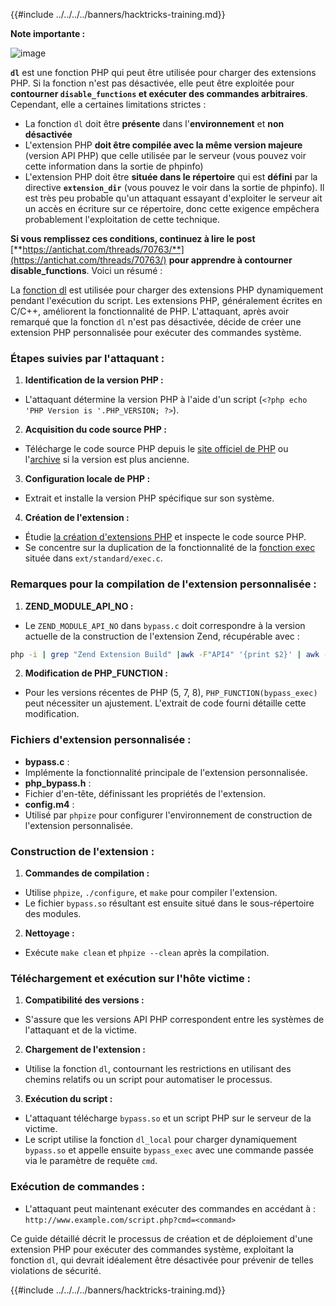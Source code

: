 {{#include ../../../../banners/hacktricks-training.md}}

**Note importante :**

![image](https://user-images.githubusercontent.com/84577967/174675487-a4c4ca06-194f-4725-85af-231a2f35d56c.png)

**`dl`** est une fonction PHP qui peut être utilisée pour charger des extensions PHP. Si la fonction n'est pas désactivée, elle peut être exploitée pour **contourner `disable_functions` et exécuter des commandes arbitraires**.\
Cependant, elle a certaines limitations strictes :

- La fonction `dl` doit être **présente** dans l'**environnement** et **non désactivée**
- L'extension PHP **doit être compilée avec la même version majeure** (version API PHP) que celle utilisée par le serveur (vous pouvez voir cette information dans la sortie de phpinfo)
- L'extension PHP doit être **située dans le répertoire** qui est **défini** par la directive **`extension_dir`** (vous pouvez le voir dans la sortie de phpinfo). Il est très peu probable qu'un attaquant essayant d'exploiter le serveur ait un accès en écriture sur ce répertoire, donc cette exigence empêchera probablement l'exploitation de cette technique.

**Si vous remplissez ces conditions, continuez à lire le post** [**https://antichat.com/threads/70763/**](https://antichat.com/threads/70763/) **pour apprendre à contourner disable_functions**. Voici un résumé :

La [fonction dl](http://www.php.net/manual/en/function.dl.php) est utilisée pour charger des extensions PHP dynamiquement pendant l'exécution du script. Les extensions PHP, généralement écrites en C/C++, améliorent la fonctionnalité de PHP. L'attaquant, après avoir remarqué que la fonction `dl` n'est pas désactivée, décide de créer une extension PHP personnalisée pour exécuter des commandes système.

### Étapes suivies par l'attaquant :

1. **Identification de la version PHP :**

- L'attaquant détermine la version PHP à l'aide d'un script (`<?php echo 'PHP Version is '.PHP_VERSION; ?>`).

2. **Acquisition du code source PHP :**

- Télécharge le code source PHP depuis le [site officiel de PHP](http://www.php.net/downloads.php) ou l'[archive](http://museum.php.net) si la version est plus ancienne.

3. **Configuration locale de PHP :**

- Extrait et installe la version PHP spécifique sur son système.

4. **Création de l'extension :**
- Étudie [la création d'extensions PHP](http://www.php.net/manual/en/zend.creating.php) et inspecte le code source PHP.
- Se concentre sur la duplication de la fonctionnalité de la [fonction exec](http://www.php.net/manual/en/function.exec.php) située dans `ext/standard/exec.c`.

### Remarques pour la compilation de l'extension personnalisée :

1. **ZEND_MODULE_API_NO :**

- Le `ZEND_MODULE_API_NO` dans `bypass.c` doit correspondre à la version actuelle de la construction de l'extension Zend, récupérable avec :
```bash
php -i | grep "Zend Extension Build" |awk -F"API4" '{print $2}' | awk -F"," '{print $1}'
```

2. **Modification de PHP_FUNCTION :**
- Pour les versions récentes de PHP (5, 7, 8), `PHP_FUNCTION(bypass_exec)` peut nécessiter un ajustement. L'extrait de code fourni détaille cette modification.

### Fichiers d'extension personnalisée :

- **bypass.c** :
- Implémente la fonctionnalité principale de l'extension personnalisée.
- **php_bypass.h** :
- Fichier d'en-tête, définissant les propriétés de l'extension.
- **config.m4** :
- Utilisé par `phpize` pour configurer l'environnement de construction de l'extension personnalisée.

### Construction de l'extension :

1. **Commandes de compilation :**

- Utilise `phpize`, `./configure`, et `make` pour compiler l'extension.
- Le fichier `bypass.so` résultant est ensuite situé dans le sous-répertoire des modules.

2. **Nettoyage :**
- Exécute `make clean` et `phpize --clean` après la compilation.

### Téléchargement et exécution sur l'hôte victime :

1. **Compatibilité des versions :**

- S'assure que les versions API PHP correspondent entre les systèmes de l'attaquant et de la victime.

2. **Chargement de l'extension :**

- Utilise la fonction `dl`, contournant les restrictions en utilisant des chemins relatifs ou un script pour automatiser le processus.

3. **Exécution du script :**
- L'attaquant télécharge `bypass.so` et un script PHP sur le serveur de la victime.
- Le script utilise la fonction `dl_local` pour charger dynamiquement `bypass.so` et appelle ensuite `bypass_exec` avec une commande passée via le paramètre de requête `cmd`.

### Exécution de commandes :

- L'attaquant peut maintenant exécuter des commandes en accédant à : `http://www.example.com/script.php?cmd=<command>`

Ce guide détaillé décrit le processus de création et de déploiement d'une extension PHP pour exécuter des commandes système, exploitant la fonction `dl`, qui devrait idéalement être désactivée pour prévenir de telles violations de sécurité.

{{#include ../../../../banners/hacktricks-training.md}}
